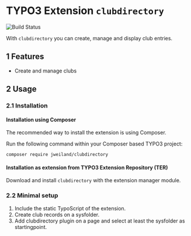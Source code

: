 # TYPO3 Extension `clubdirectory`

![Build Status](https://github.com/jweiland-net/clubdirectory/workflows/testscorev12/badge.svg)

With `clubdirectory` you can create, manage and display club entries.

## 1 Features

* Create and manage clubs

## 2 Usage

### 2.1 Installation

#### Installation using Composer

The recommended way to install the extension is using Composer.

Run the following command within your Composer based TYPO3 project:

```
composer require jweiland/clubdirectory
```

#### Installation as extension from TYPO3 Extension Repository (TER)

Download and install `clubdirectory` with the extension manager module.

### 2.2 Minimal setup

1) Include the static TypoScript of the extension.
2) Create club records on a sysfolder.
3) Add clubdirectory plugin on a page and select at least the sysfolder as startingpoint.
